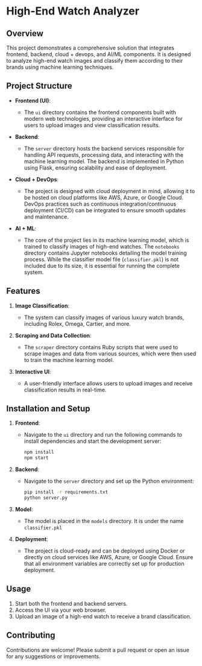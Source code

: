 # High-End Watch Analyzer

## Overview

This project demonstrates a comprehensive solution that integrates frontend, backend, cloud + devops, and AI/ML components. It is designed to analyze high-end watch images and classify them according to their brands using machine learning techniques.

## Project Structure

- **Frontend (UI)**: 
  - The `ui` directory contains the frontend components built with modern web technologies, providing an interactive interface for users to upload images and view classification results.
  
- **Backend**:
  - The `server` directory hosts the backend services responsible for handling API requests, processing data, and interacting with the machine learning model. The backend is implemented in Python using Flask, ensuring scalability and ease of deployment.

- **Cloud + DevOps**:
  - The project is designed with cloud deployment in mind, allowing it to be hosted on cloud platforms like AWS, Azure, or Google Cloud. DevOps practices such as continuous integration/continuous deployment (CI/CD) can be integrated to ensure smooth updates and maintenance.

- **AI + ML**:
  - The core of the project lies in its machine learning model, which is trained to classify images of high-end watches. The `notebooks` directory contains Jupyter notebooks detailing the model training process. While the classifier model file (`classifier.pkl`) is not included due to its size, it is essential for running the complete system.

## Features

1. **Image Classification**: 
   - The system can classify images of various luxury watch brands, including Rolex, Omega, Cartier, and more.

2. **Scraping and Data Collection**: 
   - The `scraper` directory contains Ruby scripts that were used to scrape images and data from various sources, which were then used to train the machine learning model.

3. **Interactive UI**: 
   - A user-friendly interface allows users to upload images and receive classification results in real-time.

## Installation and Setup

1. **Frontend**:
   - Navigate to the `ui` directory and run the following commands to install dependencies and start the development server:
     ```bash
     npm install
     npm start
     ```

2. **Backend**:
   - Navigate to the `server` directory and set up the Python environment:
     ```bash
     pip install -r requirements.txt
     python server.py
     ```

3. **Model**:
   - The model is placed in the `models` directory. It is under the name `classifier.pkl`

4. **Deployment**:
   - The project is cloud-ready and can be deployed using Docker or directly on cloud services like AWS, Azure, or Google Cloud. Ensure that all environment variables are correctly set up for production deployment.

## Usage

1. Start both the frontend and backend servers.
2. Access the UI via your web browser.
3. Upload an image of a high-end watch to receive a brand classification.

## Contributing

Contributions are welcome! Please submit a pull request or open an issue for any suggestions or improvements.
